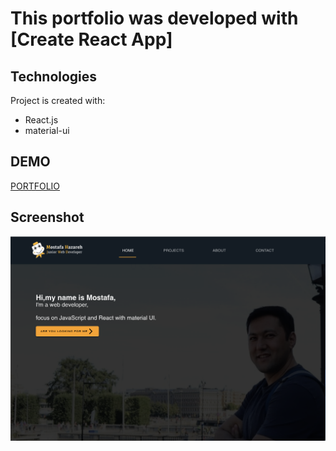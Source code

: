 # This portfolio was developed with [Create React App]


## Technologies

Project is created with:
* React.js
* material-ui


## DEMO

[PORTFOLIO](https://MostafaIn.github.io/PORTFOLIO)

## Screenshot

![Example screenshot](portfolioHOME.png)
